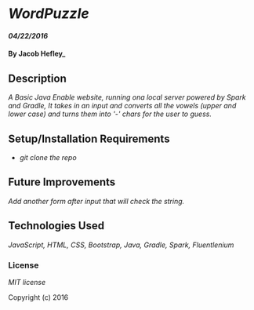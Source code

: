 # _WordPuzzle_

#### _04/22/2016_

#### By Jacob Hefley_

## Description

_A Basic Java Enable website, running ona local server powered by Spark and Gradle, It takes in an input and converts all the vowels (upper and lower case) and turns them into '-' chars for the user to guess._


## Setup/Installation Requirements

* _git clone the repo_


## Future Improvements

_Add another form after input that will check the string._



## Technologies Used

_JavaScript, HTML, CSS, Bootstrap, Java, Gradle, Spark, Fluentlenium_

### License

*MIT license*

Copyright (c) 2016
